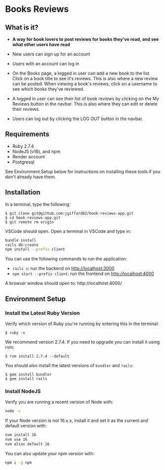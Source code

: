 # Books Reviews

## What is it?

- **A way for book lovers to post reviews for books they've read, and see what other users have read**
- New users can sign up for an account

- Users with an account can log in

- On the Books page, a logged in user can add a new book to the list. Click on a book title to see it's reviews. This is also where a new review can be posted. When viewing a book's reviews, click on a username to see which books they've reviewed.

- A logged in user can see their list of book reviews by clicking on the My Reviews button in the navbar. This is also where they can edit or delete their reviews.

- Users can log out by clicking the LOG OUT button in the navbar.

## Requirements

- Ruby 2.7.4
- NodeJS (v16), and npm
- Render account
- Postgresql

See Environment Setup below for instructions on installing these tools if you don't already have them.

## Installation

In a terminal, type the following:

```console
$ git clone git@github.com:jgifford82/book-reviews-app.git
$ cd book-reviews-app.git
$ git remote rm origin
```

VSCode should open. Open a terminal in VSCode and type in:

```sh
bundle install
rails db:create
npm install --prefix client
```

You can use the following commands to run the application:

- `rails s`: run the backend on [http://localhost:3000](http://localhost:3000)
- `npm start --prefix client`: run the frontend on
  [http://localhost:4000](http://localhost:4000)

A browser window should open to: http://localhost:4000/

## Environment Setup

### Install the Latest Ruby Version

Verify which version of Ruby you're running by entering this in the terminal:

```console
$ ruby -v
```

We recommend version 2.7.4. If you need to upgrade you can install it using rvm:

```console
$ rvm install 2.7.4 --default
```

You should also install the latest versions of `bundler` and `rails`:

```console
$ gem install bundler
$ gem install rails
```

### Install NodeJS

Verify you are running a recent version of Node with:

```sh
node -v
```

If your Node version is not 16.x.x, install it and set it as the current and
default version with:

```sh
nvm install 16
nvm use 16
nvm alias default 16
```

You can also update your npm version with:

```sh
npm i -g npm
```

